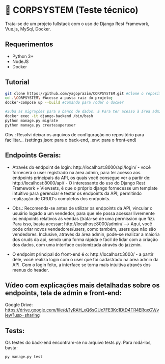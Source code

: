 ﻿# 🚀 CORPSYSTEM (Teste técnico)

Trata-se de um projeto fullstack com o uso de Django Rest Framework, Vue.js, MySql, Docker.

## Requerimentos
- Python 3+
- NodeJS
- Docker

## Tutorial
``` bash
git clone https://github.com/yagoprazim/CORPSYSTEM.git #Clone o repositório.
cd .\CORPSYSTEM\ #Acesse a pasta raiz do projeto;
docker-compose up --build #Comando para rodar o docker

#Suba as migrações para o banco de dados. E Para ter acesso à área admin e aos endpoints, você precisa estar autenticado, portanto, crie um superuser:
docker exec -it django-backend /bin/bash
python manage.py migrate
python manage.py createsuperuser
```
Obs.: Resolvi deixar os arquivos de configuração no repositório para facilitar... (settings.json: para o back-end, .env: para o front-end)
## Endpoints Gerais:
- Através do endpoint de login: http://localhost:8000/api/login/ - você fornecerá o user registrado na área admin, para ter acesso aos endpoints principais da API, os quais você consegue ver a partir de: http://localhost:8000/api/ - O interessante do uso do Django Rest Framework + Viewsets, é que o próprio django fornecesse um template intuitivo para gerenciar e testar os endpoints da API, permitindo realização de CRUD's completos dos endpoints.

- Obs.: Recomenda-se antes de utilizar os endpoints da API, vincular o usuário logado a um vendedor, para que ele possa acessar livremente os endpoints relativos às vendas (trata-se de uma permission que fiz). Para isso, basta acessar:
http://localhost:8000/admin/    --> Aqui, você pode criar novos vendedores/users, como também, users que não são vendedores. Inclusive, através da área admin, pode-se realizar a maioria dos cruds da api, sendo uma forma rápida e fácil de lidar com a criação dos dados, com uma interface customizada através do jazzmin.

- O endpoint principal do front-end é o: http://localhost:3000/ - a partir dele, você realiza login com o user que foi cadastrado na área admin da API. Com o login feito, a interface se torna mais intuitiva através dos menus do header.

## Vídeo com explicações mais detalhadas sobre os endpoints, tela de admin e front-end:
Google Drive: https://drive.google.com/file/d/1yRAH_xQ6sGUx7FE3Ko1DtD4TR4ERqxGV/view?usp=sharing

## Tests:
Os testes do back-end encontram-se no arquivo tests.py.
Para rodá-los, basta:
``` bash
py manage.py test
```
